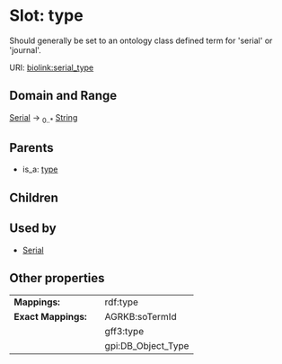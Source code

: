 
# Slot: type


Should generally be set to an ontology class defined term for 'serial' or 'journal'.

URI: [biolink:serial_type](https://w3id.org/biolink/serial_type)


## Domain and Range

[Serial](Serial.md) &#8594;  <sub>0..\*</sub> [String](types/String.md)

## Parents

 *  is_a: [type](type.md)

## Children


## Used by

 * [Serial](Serial.md)

## Other properties

|  |  |  |
| --- | --- | --- |
| **Mappings:** | | rdf:type |
| **Exact Mappings:** | | AGRKB:soTermId |
|  | | gff3:type |
|  | | gpi:DB_Object_Type |

